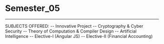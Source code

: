 # Semester_05
-------------
SUBJECTS OFFERED:
-- Innovative Project
-- Cryptography & Cyber Security
-- Theory of Computation & Compiler Design
-- Artificial Intelligence
-- Elective-I (Angular JS)
-- Elective-II (Financial Accounting)
